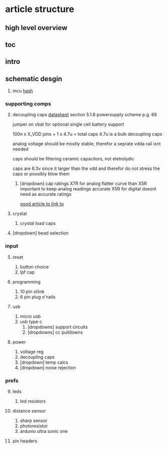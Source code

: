 # article structure

## high level overview

## toc

## intro

## schematic desgin

1. mcu
[hash](e9c2dbe1c46d9b92890eeec189a6750cf9917f85)

### supporting comps

2. decoupling caps
    [datasheet](https://www.st.com/resource/en/datasheet/stm32g431cb.pdf) section 5.1.6 powersupply scheme p.g. 68

    jumper on vbat for optional single cell battery support

    100n x X_VDD pins + 1 x 4.7u = total caps
    4.7u is a bulk decoupling caps

    analog voltage should be mostly stable, therefor a seprate vdda rail isnt needed

    caps should be filtering ceramic capacitors, not eletrolydic

    caps are 6.3v since it larger than the vdd and therefor do not stress the caps or possibly blow them

   1. [dropdown] cap ratings
        X7R for analog
            flatter curve than X5R important to keep analog readings accurate
        X5R for digital
            doesnt need as accurate ratings

        [good article to link to](https://www.kemet.com/en/us/technical-resources/heres-what-makes-mlcc-dielectrics-different.html)


3. crystal
   1. crystal load caps

4. [dropdown] bead selection


### input
5. reset
   1. button choice
   2. lpf cap 

6. programming
   1. 10 pin stlink
   2. 6 pin plug o'nails

7. usb
   1. micro usb
   2. usb type c
      1. [dropdowns] support circuits
      2. [dropdowns] cc pulldowns

8. power
   1. voltage reg
   2. decoupling caps
   3. [dropdown] temp calcs
   4. [dropdown] noise rejection

### prefs
9. leds
    1. led resistors

10. distance sensor
    1. sharp sensor
    2. photoresistor
    3. ardunio ultra sonic one

11. pin headers

